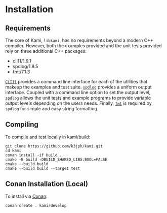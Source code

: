 # Installation

## Requirements

The core of Kami, `libkami`, has no requirements beyond a modern C++ compiler. However, both the examples provided and
the unit tests provided rely on three additional C++ packages:

* cli11/1.9.1
* spdlog/1.8.5
* fmt/7.1.3

[`CLI11`](https://cliutils.github.io/CLI11/) provides a command line interface for each of the utilities that makeup the
examples and test suite.  [`spdlog`](https://github.com/gabime/spdlog)
provides a uniform output interface. Coupled with a command line option to set the output level, `spdlog` allows the
unit tests and example programs to provide variable output levels depending on the users needs.
Finally, [`fmt`](https://fmt.dev/) is required by
`spdlog` for simple and easy string formatting.

## Compiling

To compile and test locally in kami/build:

    git clone https://github.com/k3jph/kami.git
    cd kami
    conan install -if build .
    cmake -B build -DBUILD_SHARED_LIBS:BOOL=FALSE
    cmake --build build
    cmake --build build --target test

## Conan Installation (Local)

To install via [Conan](https://conan.io/):

    conan create . kami/develop

